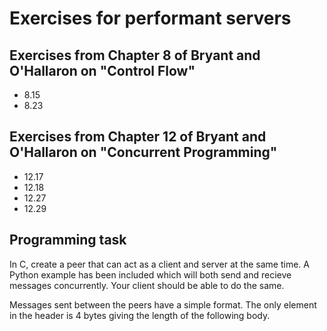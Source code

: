 # Exercises for performant servers

## Exercises from Chapter 8 of Bryant and O'Hallaron on "Control Flow"

* 8.15
* 8.23

## Exercises from Chapter 12 of Bryant and O'Hallaron on "Concurrent Programming"

* 12.17
* 12.18
* 12.27
* 12.29

## Programming task
In C, create a peer that can act as a client and server at the same time. A Python example has been included which will both send and recieve messages concurrently. Your client should be able to do the same. 

Messages sent between the peers have a simple format. The only element in the header is 4 bytes giving the length of the following body. 